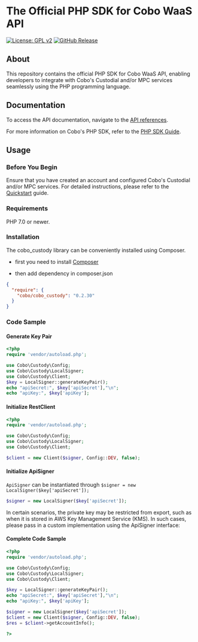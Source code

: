# The Official PHP SDK for Cobo WaaS API

[![License: GPL v2](https://img.shields.io/badge/License-GPL_v2-blue.svg)](https://www.gnu.org/licenses/old-licenses/gpl-2.0.en.html)
[![GitHub Release](https://img.shields.io/github/release/CoboGlobal/cobo-php-api.svg?style=flat)]()


## About

This repository contains the official PHP SDK for Cobo WaaS API, enabling developers to integrate with Cobo's Custodial
and/or MPC services seamlessly using the PHP programming language.

## Documentation

To access the API documentation, navigate to
the [API references](https://www.cobo.com/developers/api-references/overview/).

For more information on Cobo's PHP SDK, refer to
the [PHP SDK Guide](https://www.cobo.com/developers/sdks-and-tools/sdks/waas/php).

## Usage

### Before You Begin

Ensure that you have created an account and configured Cobo's Custodial and/or MPC services.
For detailed instructions, please refer to
the [Quickstart](https://www.cobo.com/developers/get-started/overview/quickstart) guide.

### Requirements

PHP 7.0 or newer.

### Installation

The cobo_custody library can be conveniently installed using Composer.

- first you need to install [Composer](https://getcomposer.org/)

- then add dependency in composer.json

```json
{
  "require": {
    "cobo/cobo_custody": "0.2.30"
  }
}
```

### Code Sample

#### Generate Key Pair

```php
<?php
require 'vendor/autoload.php';

use Cobo\Custody\Config;
use Cobo\Custody\LocalSigner;
use Cobo\Custody\Client;
$key = LocalSigner::generateKeyPair();
echo "apiSecret:", $key['apiSecret'],"\n";
echo "apiKey:", $key['apiKey'];
```

#### Initialize RestClient

```php
<?php
require 'vendor/autoload.php';

use Cobo\Custody\Config;
use Cobo\Custody\LocalSigner;
use Cobo\Custody\Client;

$client = new Client($signer, Config::DEV, false);
```

#### Initialize ApiSigner

`ApiSigner` can be instantiated through `$signer = new LocalSigner($key['apiSecret']);`

```php
$signer = new LocalSigner($key['apiSecret']);
```

In certain scenarios, the private key may be restricted from export, such as when it is stored in AWS Key Management Service (KMS). 
In such cases, please pass in a custom implementation using the ApiSigner interface:

####  Complete Code Sample
```php
<?php
require 'vendor/autoload.php';

use Cobo\Custody\Config;
use Cobo\Custody\LocalSigner;
use Cobo\Custody\Client;

$key = LocalSigner::generateKeyPair();
echo "apiSecret:", $key['apiSecret'],"\n";
echo "apiKey:", $key['apiKey'];

$signer = new LocalSigner($key['apiSecret']);
$client = new Client($signer, Config::DEV, false);
$res = $client->getAccountInfo();

?>
```

